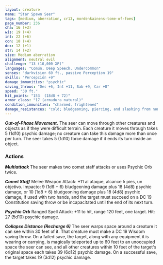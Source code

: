 ```yaml
---
layout: creature
name: "Star Spawn Seer"
tags: [medium, aberration, cr13, mordenkainens-tome-of-foes]
page_number: 236
cha: 16 (+3)
wis: 19 (+4)
int: 22 (+6)
con: 18 (+4)
dex: 12 (+1)
str: 14 (+2)
size: Medium aberration
alignment: neutral evil
challenge: "13 (10,000 XP)"
languages: "Común, Deep Speech, Undercommon"
senses: "darkvision 60 ft., passive Perception 19"
skills: "Percepción +9"
damage_immunities: "psychic"
saving_throws: "Des +6, Int +11, Sab +9, Car +8"
speed: "30 ft."
hit_points: "153  (18d8 + 72)"
armor_class: "17 (armadura natural)"
condition_immunities: "charmed, frightened"
damage_resistances: "cold; bludgeoning, piercing, and slashing from nonmagical attacks"
---
```


***Out-of-Phase Movement.*** The seer can move through other creatures and objects as if they were difficult terrain. Each creature it moves through takes 5 (1d10) psychic damage; no creature can take this damage more than once per turn. The seer takes 5 (1d10) force damage if it ends its turn inside an object.

### Actions

***Multiattack*** The seer makes two comet staff attacks or uses Psychic Orb twice.

***Comet Staff*** Melee Weapon Attack: +11 al ataque, alcance 5 pies, un objetivo. Impacto: 9 (1d6 + 6) bludgeoning damage plus 18 (4d8) psychic damage, or 10 (1d8 + 6) bludgeoning damage plus 18 (4d8) psychic damage, if used with two hands, and the target must succeed on a DC 19 Constitution saving throw or be incapacitated until the end of its next turn.

***Psychic Orb*** Ranged Spell Attack: +11 to hit, range 120 feet, one target. Hit: 27 (5d10) psychic damage.

***Collapse Distance (Recharge 6)*** The seer warps space around a creature it can see within 30 feet of it. That creature must make a DC 19 Wisdom saving throw. On a failed save, the target, along with any equipment it is wearing or carrying, is magically teleported up to 60 feet to an unoccupied space the seer can see, and all other creatures within 10 feet of the target's original space each takes 39 (6d12) psychic damage. On a successful save, the target takes 19 (3d12) psychic damage.